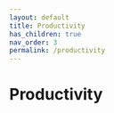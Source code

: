 ```yaml
---
layout: default
title: Productivity
has_children: true
nav_order: 3
permalink: /productivity
---
```


# Productivity